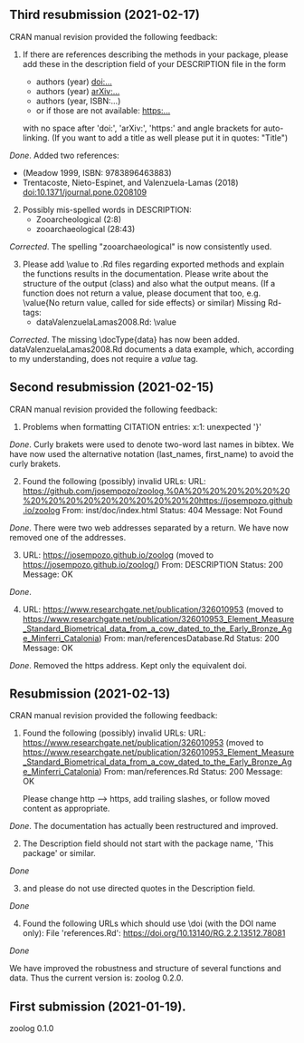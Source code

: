 ## Third resubmission (2021-02-17)

CRAN manual revision provided the following feedback:

1. If there are references describing the methods in your package, please
   add these in the description field of your DESCRIPTION file in the form
   * authors (year) <doi:...>
   * authors (year) <arXiv:...>
   * authors (year, ISBN:...)
   * or if those are not available: <https:...>
   
   with no space after 'doi:', 'arXiv:', 'https:' and angle brackets for
   auto-linking.
   (If you want to add a title as well please put it in quotes: "Title")

*Done*. Added two references:
   * (Meadow 1999, ISBN: 9783896463883)
   * Trentacoste, Nieto-Espinet, and Valenzuela-Lamas (2018) 
     <doi:10.1371/journal.pone.0208109>

2. Possibly mis-spelled words in DESCRIPTION:
   * Zooarcheological (2:8)
   * zooarchaeological (28:43)
   
*Corrected*. The spelling "zooarchaeological" is now consistently used.

3. Please add \value to .Rd files regarding exported methods and explain
   the functions results in the documentation. Please write about the
   structure of the output (class) and also what the output means. (If a
   function does not return a value, please document that too, e.g.
   \value{No return value, called for side effects} or similar)
   Missing Rd-tags:
   * dataValenzuelaLamas2008.Rd: \value
   
*Corrected*. The missing \docType{data} has now been added. 
dataValenzuelaLamas2008.Rd documents a data example, which, according to my understanding, does not require a *value* tag.

## Second resubmission (2021-02-15)

CRAN manual revision provided the following feedback:

1.  Problems when formatting CITATION entries:
     x:1: unexpected '}'

*Done*. Curly brakets were used to denote two-word last names in bibtex. 
We have now used the alternative notation (last_names, first_name) to avoid the 
curly brakets.

2.  Found the following (possibly) invalid URLs:
    URL:
https://github.com/josempozo/zoolog,%0A%20%20%20%20%20%20%20%20%20%20%20%20%20%20%20%20https://josempozo.github.io/zoolog
       From: inst/doc/index.html
       Status: 404
       Message: Not Found

*Done*. There were two web addresses separated by a return. 
We have now removed one of the addresses.

3.  URL: https://josempozo.github.io/zoolog (moved to
https://josempozo.github.io/zoolog/)
       From: DESCRIPTION
       Status: 200
       Message: OK

*Done*.

4.  URL: https://www.researchgate.net/publication/326010953 (moved to
https://www.researchgate.net/publication/326010953_Element_Measure_Standard_Biometrical_data_from_a_cow_dated_to_the_Early_Bronze_Age_Minferri_Catalonia)
       From: man/referencesDatabase.Rd
       Status: 200
       Message: OK
       
*Done*. Removed the https address. Kept only the equivalent doi.


## Resubmission (2021-02-13)

CRAN manual revision provided the following feedback:

1. Found the following (possibly) invalid URLs:
   URL: https://www.researchgate.net/publication/326010953 (moved to
https://www.researchgate.net/publication/326010953_Element_Measure_Standard_Biometrical_data_from_a_cow_dated_to_the_Early_Bronze_Age_Minferri_Catalonia)
   From: man/references.Rd
   Status: 200
   Message: OK

	Please change http --> https, add trailing slashes, or follow moved
	content as appropriate.

*Done*. The documentation has actually been restructured and improved. 

2. The Description field should not start with the package name,
   'This package' or similar.
   
*Done*

3. and please do not use directed quotes in the Description field.

*Done*

4. Found the following URLs which should use \doi (with the DOI name only):
     File 'references.Rd':
       https://doi.org/10.13140/RG.2.2.13512.78081

*Done*

We have improved the robustness and structure of several functions and data. 
Thus the current version is: zoolog 0.2.0.


## First submission (2021-01-19).

zoolog 0.1.0
